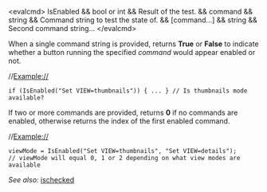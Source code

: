 \<evalcmd\> IsEnabled && bool or int && Result of the test. && command && string && Command string to test the state of. && \[command...\] && string && Second command string... \</evalcmd\>

When a single command string is provided, returns **True** or **False** to indicate whether a button running the specified *command* would appear enabled or not.

//<Example://>

    if (IsEnabled("Set VIEW=thumbnails")) { ... } // Is thumbnails mode available?

  
If two or more commands are provided, returns **0** if no commands are enabled, otherwise returns the index of the first enabled command.

//<Example://>

    viewMode = IsEnabled("Set VIEW=thumbnails", "Set VIEW=details");
    // viewMode will equal 0, 1 or 2 depending on what view modes are available

*See also:* [ischecked](ischecked.md)
